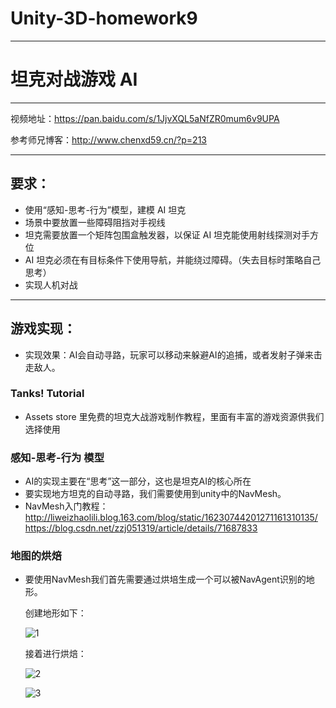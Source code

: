 # Unity-3D-homework9
-----

#  坦克对战游戏 AI 

----

视频地址：https://pan.baidu.com/s/1JjvXQL5aNfZR0mum6v9UPA

参考师兄博客：http://www.chenxd59.cn/?p=213

------
## 要求：
- 使用“感知-思考-行为”模型，建模 AI 坦克
- 场景中要放置一些障碍阻挡对手视线
- 坦克需要放置一个矩阵包围盒触发器，以保证 AI 坦克能使用射线探测对手方位
- AI 坦克必须在有目标条件下使用导航，并能绕过障碍。（失去目标时策略自己思考）
- 实现人机对战

-----

## 游戏实现：
- 实现效果：AI会自动寻路，玩家可以移动来躲避AI的追捕，或者发射子弹来击走敌人。

### Tanks! Tutorial
- Assets store 里免费的坦克大战游戏制作教程，里面有丰富的游戏资源供我们选择使用

### 感知-思考-行为 模型
- AI的实现主要在“思考”这一部分，这也是坦克AI的核心所在
- 要实现地方坦克的自动寻路，我们需要使用到unity中的NavMesh。
- NavMesh入门教程：  
    http://liweizhaolili.blog.163.com/blog/static/16230744201271161310135/
    https://blog.csdn.net/zzj051319/article/details/71687833

### 地图的烘焙
- 要使用NavMesh我们首先需要通过烘培生成一个可以被NavAgent识别的地形。
    
    创建地形如下：

    ![1](https://img1.doubanio.com/view/photo/l/public/p2526271748.webp)

    接着进行烘焙：

    ![2](https://img3.doubanio.com/view/photo/l/public/p2526271745.webp)
    
    ![3](https://img1.doubanio.com/view/photo/l/public/p2526271747.webp)